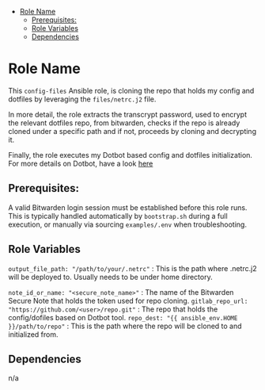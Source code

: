 - [Role Name](#role-name)
  - [Prerequisites:](#prerequisites)
  - [Role Variables](#role-variables)
  - [Dependencies](#dependencies)


Role Name
=========

This `config-files` Ansible role, is cloning the repo that holds my config and dotfiles by leveraging the `files/netrc.j2` file.

In more detail, the role extracts the transcrypt password, used to encrypt the relevant dotfiles repo, from bitwarden, checks if the repo is already cloned under a specific path and if not, proceeds by cloning and decrypting it.

Finally, the role executes my Dotbot based config and dotfiles initialization. For more details on Dotbot, have a look [here](https://github.com/anishathalye/dotbot)

Prerequisites:
------------

A valid Bitwarden login session must be established before this role runs. This is typically handled automatically by `bootstrap.sh` during a full execution, or manually via sourcing `examples/.env` when troubleshooting.

Role Variables
--------------

`output_file_path: "/path/to/your/.netrc"` : This is the path where .netrc.j2 will be deployed to. Usually needs to be under home directory.

`note_id_or_name: "<secure_note_name>"` : The name of the Bitwarden Secure Note that holds the token used for repo cloning.
`gitlab_repo_url: "https://github.com/<user>/repo.git"` : The repo that holds the config/dofiles based on Dotbot tool.
`repo_dest: "{{ ansible_env.HOME }}/path/to/repo"` : This is the path where the repo will be cloned to and initialized from.

Dependencies
------------

n/a